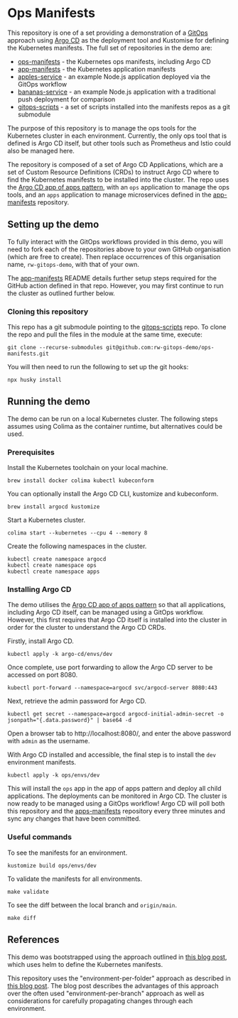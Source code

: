 # Ops Manifests

This repository is one of a set providing a demonstration of a [GitOps](https://www.weave.works/technologies/gitops/) approach using [Argo CD](https://argo-cd.readthedocs.io/en/stable/) as the deployment tool and Kustomise for defining the Kubernetes manifests.
The full set of repositories in the demo are:
- [ops-manifests](https://github.com/rw-gitops-demo/ops-manifests) - the Kubernetes ops manifests, including Argo CD
- [app-manifests](https://github.com/rw-gitops-demo/app-manifests) - the Kubernetes application manifests
- [apples-service](https://github.com/rw-gitops-demo/apples-service) - an example Node.js application deployed via the GitOps workflow
- [bananas-service](https://github.com/rw-gitops-demo/bananas-service) - an example Node.js application with a traditional push deployment for comparison
- [gitops-scripts](https://github.com/rw-gitops-demo/gitops-scripts) - a set of scripts installed into the manifests repos as a git submodule

The purpose of this repository is to manage the ops tools for the Kubernetes cluster in each environment.
Currently, the only ops tool that is defined is Argo CD itself, but other tools such as Prometheus and Istio could also be managed here.

The repository is composed of a set of Argo CD Applications, which are a set of Custom Resource Definitions (CRDs) to instruct Argo CD where to find the Kubernetes manifests to be installed into the cluster.
The repo uses the [Argo CD app of apps pattern](https://argo-cd.readthedocs.io/en/stable/operator-manual/cluster-bootstrapping/), with an `ops` application to manage the ops tools,
and an `apps` application to manage microservices defined in the [app-manifests](https://github.com/rw-gitops-demo/app-manifests) repository.

## Setting up the demo

To fully interact with the GitOps workflows provided in this demo, you will need to fork each of the repositories above to your own GitHub organisation (which are free to create).
Then replace occurrences of this organisation name, `rw-gitops-demo`, with that of your own.

The [app-manifests](https://github.com/rw-gitops-demo/app-manifests) README details further setup steps required for the GitHub action defined in that repo.
However, you may first continue to run the cluster as outlined further below.  

### Cloning this repository

This repo has a git submodule pointing to the [gitops-scripts](https://github.com/rw-gitops-demo/gitops-scripts) repo.
To clone the repo and pull the files in the module at the same time, execute:
```shell
git clone --recurse-submodules git@github.com:rw-gitops-demo/ops-manifests.git
```
You will then need to run the following to set up the git hooks:
```shell
npx husky install
```

## Running the demo

The demo can be run on a local Kubernetes cluster.
The following steps assumes using Colima as the container runtime, but alternatives could be used.

### Prerequisites

Install the Kubernetes toolchain on your local machine.
```shell
brew install docker colima kubectl kubeconform 
```
You can optionally install the Argo CD CLI, kustomize and kubeconform.
```shell
brew install argocd kustomize
```
Start a Kubernetes cluster.
```shell
colima start --kubernetes --cpu 4 --memory 8
```
Create the following namespaces in the cluster.
```shell
kubectl create namespace argocd
kubectl create namespace ops
kubectl create namespace apps
```

### Installing Argo CD

The demo utilises the [Argo CD app of apps pattern](https://argo-cd.readthedocs.io/en/stable/operator-manual/cluster-bootstrapping/) so that all applications, including Argo CD itself, can be managed using a GitOps workflow.
However, this first requires that Argo CD itself is installed into the cluster in order for the cluster to understand the Argo CD CRDs.

Firstly, install Argo CD.
```shell
kubectl apply -k argo-cd/envs/dev
```
Once complete, use port forwarding to allow the Argo CD server to be accessed on port 8080.
```shell
kubectl port-forward --namespace=argocd svc/argocd-server 8080:443
```
Next, retrieve the admin password for Argo CD.
```shell
kubectl get secret --namespace=argocd argocd-initial-admin-secret -o jsonpath="{.data.password}" | base64 -d
```
Open a browser tab to http://localhost:8080/, and enter the above password with `admin` as the username.

With Argo CD installed and accessible, the final step is to install the `dev` environment manifests.
```shell
kubectl apply -k ops/envs/dev
```
This will install the `ops` app in the app of apps pattern and deploy all child applications.
The deployments can be monitored in Argo CD.
The cluster is now ready to be managed using a GitOps workflow!
Argo CD will poll both this repository and the [apps-manifests](https://github.com/rw-gitops-demo/apps-manifests) repository every three minutes and sync any changes that have been committed.

### Useful commands

To see the manifests for an environment.
```shell
kustomize build ops/envs/dev
```
To validate the manifests for all environments.
```shell
make validate
```
To see the diff between the local branch and `origin/main`.
```shell
make diff
```

## References

This demo was bootstrapped using the approach outlined in [this blog post](https://www.arthurkoziel.com/setting-up-argocd-with-helm/), which uses helm to define the Kubernetes manifests.

This repository uses the "environment-per-folder" approach as described in [this blog post](https://codefresh.io/blog/how-to-model-your-gitops-environments-and-promote-releases-between-them/).
The blog post describes the advantages of this approach over the often used "environment-per-branch" approach as well as considerations for carefully propagating changes through each environment.
